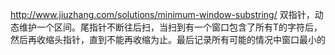 http://www.jiuzhang.com/solutions/minimum-window-substring/
双指针，动态维护一个区间。尾指针不断往后扫，当扫到有一个窗口包含了所有T的字符后，然后再收缩头指针，直到不能再收缩为止。最后记录所有可能的情况中窗口最小的
